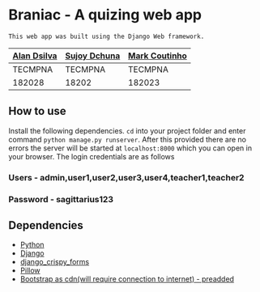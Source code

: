 # Braniac - A quizing web app

    This web app was built using the Django Web framework.

| [Alan Dsilva](https://github.com/alandsilva26) | [Sujoy Dchuna](https://github.com/Gnitch) | [Mark Coutinho](https://github.com/markcoutinho) |
| ---------------------------------------------- | ----------------------------------------- | ------------------------------------------------ |
| TECMPNA                                        | TECMPNA                                   | TECMPNA                                          |
| 182028                                         | 18202                                     | 182023                                           |

## How to use

Install the following dependencies. `cd` into your project folder and enter command `python manage.py runserver`. After this provided there are no errors the server will be started at `localhost:8000` which you can open in your browser.
The login credentials are as follows

### Users - admin,user1,user2,user3,user4,teacher1,teacher2

### Password - sagittarius123

## Dependencies

- [Python](https://www.python.org/)
- [Django](https://www.djangoproject.com/)
- [django_crispy_forms](https://django-crispy-forms.readthedocs.io/en/latest/)
- [Pillow](https://pypi.org/project/Pillow/2.2.1/)
- [Bootstrap as cdn(will require connection to internet) - preadded](https://getbootstrap.com/)
